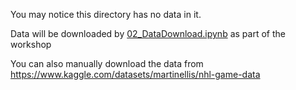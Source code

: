 You may notice this directory has no data in it.

Data will be downloaded by [02_DataDownload.ipynb](../Notebooks/02_DataDownload.ipynb) as part of the workshop

You can also manually download the data from https://www.kaggle.com/datasets/martinellis/nhl-game-data